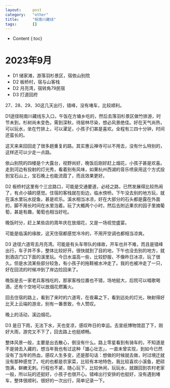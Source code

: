 ```yaml
---
layout:		post
category:	"other"
title:		"皖南川藏线"
tags:		[]
---
```

- Content
{:toc}


# 2023年9月

- D1 储家滩，游落羽杉景区，宿依山别院
- D2 板桥村，宿与山客栈
- D2 月亮湾，宿转角79民宿
- D3 打道回府



27、28、29、30这几天出行，错峰，没有堵车，比较顺利。



D1途径皖南川藏线东入口，午饭在方塘乡吃的，然后去落羽杉景区做竹排游，时节未到，杉树尚未变色，需到深秋，待层林尽染，想必风景绝佳。好在天气尚热，可以玩水，坐在竹排上，可以濯足，小孩子们甚是喜欢。全程有三四十分钟，时间还蛮长的。

这天来来回回走了很多趟重复的路。其实惠云禅寺可以不用去，没有什么特别的，这样还可以少走一点路。

依山别院的四楼是个大露台，视野尚好，晚饭后刚好赶上烟花，小孩子甚是欢喜。走到河边有投射的灯光秀，看着别有风味，如果杭州西湖的音乐喷泉用这个方式投到宝石山上，宝石晚上也能流霞了，而且效果更好。



D2 板桥村这里有个三岔路口，可能是交通要道，必经之路，已然发展得比较热闹了，有点小镇的感觉。住宿的客栈就在街边，临水傍桥。下午没去别的地方玩，就在溪水里玩水捉鱼，甚是欢乐。溪水相当冰凉，好在大部分的石头都是露在外面的，脚不用长时间在水里泡着。玩了大概两个小时，然后去附近果农的园子里摘葡萄，甚是有趣，葡萄也相当好吃。

晚饭时分，赶上某些店的周年庆在放烟花，又是一场视觉盛宴。

可能是临溪的缘故，这天住宿都感觉冷冷的，不用开空调也都相当凉爽。



D3 途径六道弯去月亮湾。可能是有头车带队的缘故，开车也并不难，而且是错峰出行，车子并不多，整体比较好开。很快就到了目的地，下午也没去别的地方，就到酒店门口下面的溪里玩。今日水温高一些，比较舒服，不像昨日冰凉，玩了很久。但是水流某些部分较急，有小孩子的拖鞋被水冲走了。我的也被冲走了一只，好在回流的时候冲到了岸边捡回来了。

晚饭是去一家老兵客栈吃的，那家客栈位置也不错，场地挺大，后院可以唱歌喝酒，还有个空地可以放烟花燃篝火。

回去住宿的路上，看到了来时的六道弯，在夜幕之下，看到远处的灯光，映射得好比天上云端的游龙，别有一番景致，令人赞叹。

晚上的活动，溪边烟花。



D3 是日下雨，无法下水，天也变凉，感叹昨日的幸运。去宣纸博物馆逛了下，刚好大雨，游完又不下了，回去路上也挺顺畅。



整体风景一般，主要是出去散心，倒没有什么。路上零星看到有骑车的，不知道是不是骑去入藏的，想当年我也有过这种「雄心壮志」，一直未曾实现，到如今已然没有了当年的热血，感叹人生多变，还是那句话：想做的时候就去做，时过境迁就没有那种感觉了。吃的也都是农家菜，比较有本地特色，我比较喜欢小溪鱼，肥硕饱满，鲜嫩无刺。行程也不紧，随心玩下，比较休闲，玩玩水，就跟回到农村老家一般，所以玩的还挺好，小孩子也很开心。错峰出行安排的也挺好，没有遇到堵车，整体很顺利，很好的一次出行，简单记录一下。

